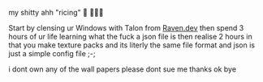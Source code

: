 my shitty ahh "ricing" 🍚 🧑🏿‍🌾

Start by clensing ur Windows with Talon from [Raven.dev](https://debloat.win)
then spend 3 hours of ur life learning what the fuck a json file is then realise 2 hours in that you make texture packs and its literly the same file format and json is just a simple config file ;-;

i dont own any of the wall papers please dont sue me thanks ok bye
